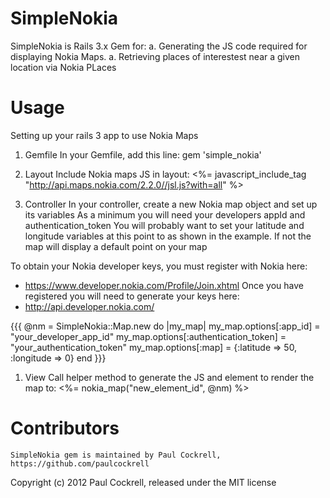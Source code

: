 SimpleNokia
=======
SimpleNokia is Rails 3.x Gem for:
 a. Generating the JS code required for displaying Nokia Maps.
 a. Retrieving places of interestest near a given location via Nokia PLaces

Usage
=======
Setting up your rails 3 app to use Nokia Maps

1. Gemfile
  In your Gemfile, add this line:
    gem 'simple_nokia'

1. Layout
  Include Nokia maps JS in layout:
  <%= javascript_include_tag "http://api.maps.nokia.com/2.2.0//jsl.js?with=all" %>

1. Controller
  In your controller, create a new Nokia map object and set up its variables
  As a minimum you will need your developers appId and authentication_token
  You will probably want to set your latitude and longitude variables at this
  point to as shown in the example. If not the map will display a default
  point on your map

  To obtain your Nokia developer keys, you must register with Nokia here:
  * https://www.developer.nokia.com/Profile/Join.xhtml
  Once you have registered you will need to generate your keys here:
  * http://api.developer.nokia.com/

  {{{
    @nm = SimpleNokia::Map.new do |my_map|
      my_map.options[:app_id] = "your_developer_app_id"
      my_map.options[:authentication_token] = "your_authentication_token"
      my_map.options[:map] = {:latitude => 50, :longitude => 0}
    end
  }}}
 
1. View
  Call helper method to generate the JS and element to render the map to:
  <%= nokia_map("new_element_id", @nm) %>

Contributors
=======
	SimpleNokia gem is maintained by Paul Cockrell, https://github.com/paulcockrell

Copyright (c) 2012 Paul Cockrell, released under the MIT license
